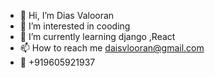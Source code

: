 - 👋 Hi, I’m Dias Valooran
- 👀 I’m interested in cooding
- 🌱 I’m currently learning django ,React 
- 📫 How to reach me daisvlooran@gmail.com
-  📱 +919605921937

<!---
ediot3/ediot3 is a ✨ special ✨ repository because its `README.md` (this file) appears on your GitHub profile.
You can click the Preview link to take a look at your changes.
--->

